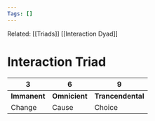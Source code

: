 ```yaml
---
Tags: []
---
```

Related: [[Triads]] [[Interaction Dyad]]
# Interaction Triad
| 3 | 6 | 9 |
|---|---|---| 
| **Immanent** | **Omnicient** | **Trancendental** |
| Change | Cause | Choice |